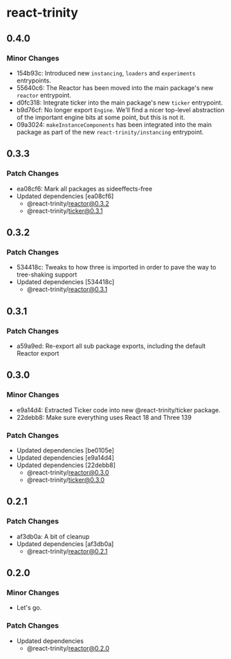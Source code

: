 # react-trinity

## 0.4.0

### Minor Changes

- 154b93c: Introduced new `instancing`, `loaders` and `experiments` entrypoints.
- 55640c6: The Reactor has been moved into the main package's new `reactor` entrypoint.
- d0fc318: Integrate ticker into the main package's new `ticker` entrypoint.
- b9d76cf: No longer export `Engine`. We'll find a nicer top-level abstraction of the important engine bits at some point, but this is not it.
- 09a3024: `makeInstanceComponents` has been integrated into the main package as part of the new `react-trinity/instancing` entrypoint.

## 0.3.3

### Patch Changes

- ea08cf6: Mark all packages as sideeffects-free
- Updated dependencies [ea08cf6]
  - @react-trinity/reactor@0.3.2
  - @react-trinity/ticker@0.3.1

## 0.3.2

### Patch Changes

- 534418c: Tweaks to how three is imported in order to pave the way to tree-shaking support
- Updated dependencies [534418c]
  - @react-trinity/reactor@0.3.1

## 0.3.1

### Patch Changes

- a59a9ed: Re-export all sub package exports, including the default Reactor export

## 0.3.0

### Minor Changes

- e9a14d4: Extracted Ticker code into new @react-trinity/ticker package.
- 22debb8: Make sure everything uses React 18 and Three 139

### Patch Changes

- Updated dependencies [be0105e]
- Updated dependencies [e9a14d4]
- Updated dependencies [22debb8]
  - @react-trinity/reactor@0.3.0
  - @react-trinity/ticker@0.3.0

## 0.2.1

### Patch Changes

- af3db0a: A bit of cleanup
- Updated dependencies [af3db0a]
  - @react-trinity/reactor@0.2.1

## 0.2.0

### Minor Changes

- Let's go.

### Patch Changes

- Updated dependencies
  - @react-trinity/reactor@0.2.0
